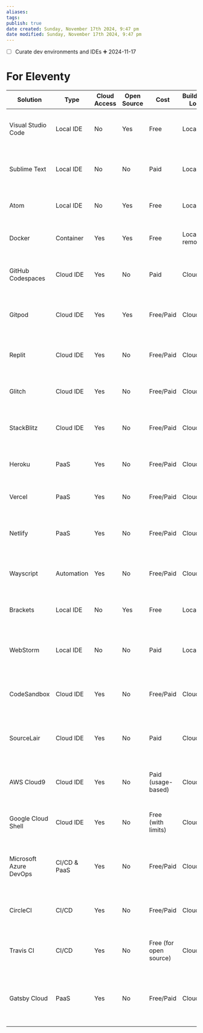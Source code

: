 ```yaml
---
aliases: 
tags: 
publish: true
date created: Sunday, November 17th 2024, 9:47 pm
date modified: Sunday, November 17th 2024, 9:47 pm
---
```


- [ ] Curate dev environments and IDEs ➕ 2024-11-17

# For Eleventy

| **Solution**           | **Type**     | **Cloud Access** | **Open Source** | **Cost**               | **Build/Testing Location** | **Testing Speed** | **Building Speed** | **Pros**                                                           | **Cons**                                                   |
| ---------------------- | ------------ | ---------------- | --------------- | ---------------------- | -------------------------- | ----------------- | ------------------ | ------------------------------------------------------------------ | ---------------------------------------------------------- |
| Visual Studio Code     | Local IDE    | No               | Yes             | Free                   | Local                      | Fast              | Fast               | Highly extensible, feature-rich, large community                   | Requires local setup                                       |
| Sublime Text           | Local IDE    | No               | No              | Paid                   | Local                      | Fast              | Fast               | Lightweight, efficient, customizable                               | Requires local setup, not open source                      |
| Atom                   | Local IDE    | No               | Yes             | Free                   | Local                      | Fast              | Fast               | Highly extensible, large community                                 | Requires local setup                                       |
| Docker                 | Container    | Yes              | Yes             | Free                   | Local or remote            | Fast              | Fast               | Consistent, portable development environments                      | Learning curve, setup required                             |
| GitHub Codespaces      | Cloud IDE    | Yes              | No              | Paid                   | Cloud                      | Fast              | Fast               | Seamless GitHub integration, no local setup                        | Not free                                                   |
| Gitpod                 | Cloud IDE    | Yes              | Yes             | Free/Paid              | Cloud                      | Fast              | Fast               | Git integration, no local setup, free tier                         | Limited resources in free tier                             |
| Replit                 | Cloud IDE    | Yes              | No              | Free/Paid              | Cloud                      | Fast              | Fast               | Supports various languages, no local setup                         | Limited resources in free tier                             |
| Glitch                 | Cloud IDE    | Yes              | No              | Free/Paid              | Cloud                      | Fast              | Fast               | Real-time collaboration, no local setup                            | Limited resources in free tier                             |
| StackBlitz             | Cloud IDE    | Yes              | No              | Free/Paid              | Cloud                      | Fast              | Fast               | Supports various languages, no local setup                         | Limited resources in free tier                             |
| Heroku                 | PaaS         | Yes              | No              | Free/Paid              | Cloud                      | Moderate          | Moderate           | Easy deployment, scaling, free tier                                | Limited resources in free tier                             |
| Vercel                 | PaaS         | Yes              | No              | Free/Paid              | Cloud                      | Fast              | Fast               | Built-in support for Eleventy, free tier                           | Limited resources in free tier                             |
| Netlify                | PaaS         | Yes              | No              | Free/Paid              | Cloud                      | Fast              | Fast               | Continuous deployment, serverless functions, free tier             | Limited resources in free tier                             |
| Wayscript              | Automation   | Yes              | No              | Free/Paid              | Cloud                      | Fast              | Fast               | Visual interface, integrates with various services                 |                                                            |
| Brackets               | Local IDE    | No               | Yes             | Free                   | Local                      | Fast              | Fast               | Lightweight, built-in live preview, extensible                     | Less popular, fewer plugins                                |
| WebStorm               | Local IDE    | No               | No              | Paid                   | Local                      | Fast              | Fast               | Feature-rich, strong JavaScript support, great for web development | Requires local setup, not open source, paid                |
| CodeSandbox            | Cloud IDE    | Yes              | No              | Free/Paid              | Cloud                      | Fast              | Fast               | Real-time collaboration, no local setup, live preview              | Limited resources in free tier                             |
| SourceLair             | Cloud IDE    | Yes              | No              | Paid                   | Cloud                      | Fast              | Fast               | Git integration, no local setup, terminal access                   | No free tier                                               |
| AWS Cloud9             | Cloud IDE    | Yes              | No              | Paid (usage-based)     | Cloud                      | Fast              | Fast               | Integrated with AWS services, collaborative editing                | Usage-based cost, learning curve                           |
| Google Cloud Shell     | Cloud IDE    | Yes              | No              | Free (with limits)     | Cloud                      | Fast              | Fast               | Integrated with Google Cloud services, no local setup              | Limited to Google Cloud Platform services                  |
| Microsoft Azure DevOps | CI/CD & PaaS | Yes              | No              | Free/Paid              | Cloud                      | Moderate          | Moderate           | Integrates with Azure services, free tier, Git support             | Limited resources in free tier, learning curve             |
| CircleCI               | CI/CD        | Yes              | No              | Free/Paid              | Cloud                      | Moderate          | Moderate           | Easy integration with GitHub, free tier, Git support               | Limited resources in free tier                             |
| Travis CI              | CI/CD        | Yes              | No              | Free (for open source) | Cloud                      | Moderate          | Moderate           | Good for open source projects, GitHub integration                  | Free only for open source projects                         |
| Gatsby Cloud           | PaaS         | Yes              | No              | Free/Paid              | Cloud                      | Fast              | Fast               | Built-in support for Gatsby, free tier, real-time previews         | Limited to Gatsby projects, limited resources in free tier |
